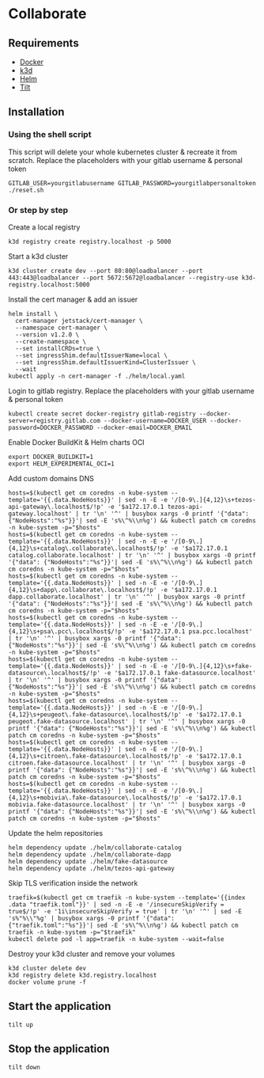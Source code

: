 # Collaborate

## Requirements

- [Docker](https://docs.docker.com/engine/install/#server)
- [k3d](https://k3d.io/#installation)
- [Helm](https://helm.sh/docs/intro/install/)
- [Tilt](https://docs.tilt.dev/install.html#linux)

## Installation

### Using the shell script

This script will delete your whole kubernetes cluster & recreate it from scratch.
Replace the placeholders with your gitlab username & personal token
```shell script
GITLAB_USER=yourgitlabusername GITLAB_PASSWORD=yourgitlabpersonaltoken ./reset.sh
```

### Or step by step

Create a local registry
```shell
k3d registry create registry.localhost -p 5000
```

Start a k3d cluster
```shell
k3d cluster create dev --port 80:80@loadbalancer --port 443:443@loadbalancer --port 5672:5672@loadbalancer --registry-use k3d-registry.localhost:5000
```

Install the cert manager & add an issuer
```shell
helm install \
  cert-manager jetstack/cert-manager \
  --namespace cert-manager \
  --version v1.2.0 \
  --create-namespace \
  --set installCRDs=true \
  --set ingressShim.defaultIssuerName=local \
  --set ingressShim.defaultIssuerKind=ClusterIssuer \
  --wait
kubectl apply -n cert-manager -f ./helm/local.yaml
```

Login to gitlab registry. Replace the placeholders with your gitlab username & personal token
```shell
kubectl create secret docker-registry gitlab-registry --docker-server=registry.gitlab.com --docker-username=DOCKER_USER --docker-password=DOCKER_PASSWORD --docker-email=DOCKER_EMAIL
```

Enable Docker BuildKit & Helm charts OCI
```shell
export DOCKER_BUILDKIT=1
export HELM_EXPERIMENTAL_OCI=1
```

Add custom domains DNS
```shell
hosts=$(kubectl get cm coredns -n kube-system --template='{{.data.NodeHosts}}' | sed -n -E -e '/[0-9\.]{4,12}\s+tezos-api-gateway\.localhost$/!p' -e '$a172.17.0.1 tezos-api-gateway.localhost' | tr '\n' '^' | busybox xargs -0 printf '{"data": {"NodeHosts":"%s"}}'| sed -E 's%\^%\\n%g') && kubectl patch cm coredns -n kube-system -p="$hosts"
hosts=$(kubectl get cm coredns -n kube-system --template='{{.data.NodeHosts}}' | sed -n -E -e '/[0-9\.]{4,12}\s+catalog\.collaborate\.localhost$/!p' -e '$a172.17.0.1 catalog.collaborate.localhost' | tr '\n' '^' | busybox xargs -0 printf '{"data": {"NodeHosts":"%s"}}'| sed -E 's%\^%\\n%g') && kubectl patch cm coredns -n kube-system -p="$hosts"
hosts=$(kubectl get cm coredns -n kube-system --template='{{.data.NodeHosts}}' | sed -n -E -e '/[0-9\.]{4,12}\s+dapp\.collaborate\.localhost$/!p' -e '$a172.17.0.1 dapp.collaborate.localhost' | tr '\n' '^' | busybox xargs -0 printf '{"data": {"NodeHosts":"%s"}}'| sed -E 's%\^%\\n%g') && kubectl patch cm coredns -n kube-system -p="$hosts"
hosts=$(kubectl get cm coredns -n kube-system --template='{{.data.NodeHosts}}' | sed -n -E -e '/[0-9\.]{4,12}\s+psa\.pcc\.localhost$/!p' -e '$a172.17.0.1 psa.pcc.localhost' | tr '\n' '^' | busybox xargs -0 printf '{"data": {"NodeHosts":"%s"}}'| sed -E 's%\^%\\n%g') && kubectl patch cm coredns -n kube-system -p="$hosts"
hosts=$(kubectl get cm coredns -n kube-system --template='{{.data.NodeHosts}}' | sed -n -E -e '/[0-9\.]{4,12}\s+fake-datasource\.localhost$/!p' -e '$a172.17.0.1 fake-datasource.localhost' | tr '\n' '^' | busybox xargs -0 printf '{"data": {"NodeHosts":"%s"}}'| sed -E 's%\^%\\n%g') && kubectl patch cm coredns -n kube-system -p="$hosts"
hosts=$(kubectl get cm coredns -n kube-system --template='{{.data.NodeHosts}}' | sed -n -E -e '/[0-9\.]{4,12}\s+peugeot\.fake-datasource\.localhost$/!p' -e '$a172.17.0.1 peugeot.fake-datasource.localhost' | tr '\n' '^' | busybox xargs -0 printf '{"data": {"NodeHosts":"%s"}}'| sed -E 's%\^%\\n%g') && kubectl patch cm coredns -n kube-system -p="$hosts"
hosts=$(kubectl get cm coredns -n kube-system --template='{{.data.NodeHosts}}' | sed -n -E -e '/[0-9\.]{4,12}\s+citroen\.fake-datasource\.localhost$/!p' -e '$a172.17.0.1 citroen.fake-datasource.localhost' | tr '\n' '^' | busybox xargs -0 printf '{"data": {"NodeHosts":"%s"}}'| sed -E 's%\^%\\n%g') && kubectl patch cm coredns -n kube-system -p="$hosts"
hosts=$(kubectl get cm coredns -n kube-system --template='{{.data.NodeHosts}}' | sed -n -E -e '/[0-9\.]{4,12}\s+mobivia\.fake-datasource\.localhost$/!p' -e '$a172.17.0.1 mobivia.fake-datasource.localhost' | tr '\n' '^' | busybox xargs -0 printf '{"data": {"NodeHosts":"%s"}}'| sed -E 's%\^%\\n%g') && kubectl patch cm coredns -n kube-system -p="$hosts"
```

Update the helm repositories
```shell script
helm dependency update ./helm/collaborate-catalog
helm dependency update ./helm/collaborate-dapp
helm dependency update ./helm/fake-datasource
helm dependency update ./helm/tezos-api-gateway
```

Skip TLS verification inside the network 
```shell
traefik=$(kubectl get cm traefik -n kube-system --template='{{index .data "traefik.toml"}}' | sed -n -E -e '/insecureSkipVerify = true$/!p' -e '1i\insecureSkipVerify = true' | tr '\n' '^' | sed -E 's%"%\\"%g' | busybox xargs -0 printf '{"data": {"traefik.toml":"%s"}}'| sed -E 's%\^%\\n%g') && kubectl patch cm traefik -n kube-system -p="$traefik"
kubectl delete pod -l app=traefik -n kube-system --wait=false
```

Destroy your k3d cluster and remove your volumes
```shell script
k3d cluster delete dev
k3d registry delete k3d.registry.localhost
docker volume prune -f
```

## Start the application

```shell script
tilt up
```

## Stop the application

```shell script
tilt down
```